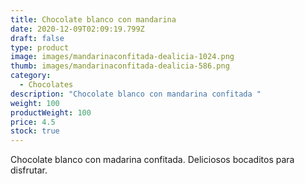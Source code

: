 ```yaml
---
title: Chocolate blanco con mandarina
date: 2020-12-09T02:09:19.799Z
draft: false
type: product
image: images/mandarinaconfitada-dealicia-1024.png
thumb: images/mandarinaconfitada-dealicia-586.png
category:
  - Chocolates
description: "Chocolate blanco con mandarina confitada "
weight: 100
productWeight: 100
price: 4.5
stock: true
---
```

Chocolate blanco con madarina confitada. Deliciosos bocaditos para disfrutar.